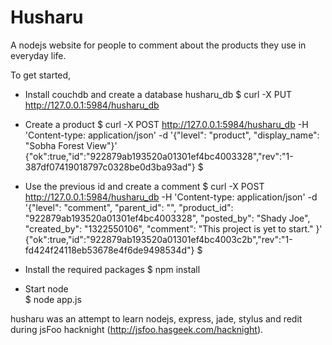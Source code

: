 Husharu
=======

A nodejs website for people to comment about the products they use
in everyday life.
  
To get started,

* Install couchdb and create a database husharu_db
    $ curl -X PUT http://127.0.0.1:5984/husharu_db

* Create a product 
    $ curl -X POST http://127.0.0.1:5984/husharu_db -H 'Content-type: application/json' -d '{"level": "product", "display_name": "Sobha Forest View"}'
    {"ok":true,"id":"922879ab193520a01301ef4bc4003328","rev":"1-387df07419018797c0328be0d3ba93ad"}
    $

* Use the previous id and create a comment
    $ curl -X POST http://127.0.0.1:5984/husharu_db -H 'Content-type: application/json' -d '{"level": "comment", "parent_id": "", "product_id": "922879ab193520a01301ef4bc4003328", "posted_by": "Shady Joe", "created_by": "1322550106", "comment": "This project is yet to start." }'
    {"ok":true,"id":"922879ab193520a01301ef4bc4003c2b","rev":"1-fd424f24118eb53678e4f6de9498534d"}
    $

* Install the required packages
    $ npm install

* Start node   
    $ node app.js

husharu was an attempt to learn nodejs, express, jade, stylus and redit
during jsFoo hacknight (http://jsfoo.hasgeek.com/hacknight).
